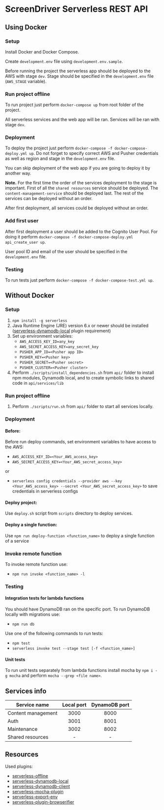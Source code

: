 # ScreenDriver Serverless REST API

## Using Docker

### Setup

Install Docker and Docker Compose.

Create `development.env` file using `development.env.sample`.

Before running the project the serverless app should be deployed to the AWS with stage `dev`. 
Stage should be specified in the `development.env` file (`AWS_STAGE` variable).   

### Run project offline

To run project just perform `docker-compose up` from root folder of the project.

All serverless services and the web app will be ran. Services will be ran with stage `dev`.

### Deployment

To deploy the project just perform `docker-compose -f docker-compose-deploy.yml up`. 
Do not forget to specify correct AWS and Pusher credentials as well as region and stage in the `development.env` file.

You can skip deployment of the web app if you are going to deploy it by another way.

**Note.** For the first time the order of the services deployment to the stage is important. 
First of all the `shared resources` service should be deployed. The `content-management-service` should be deployed last. 
The rest of the services can be deployed without an order.

After first deployment, all services could be deployed without an order.

### Add first user
After first deployment a user should be added to the Cognito User Pool.
For doing it perform `docker-compose -f docker-compose-deploy.yml api_create_user up`.

User pool ID and email of the user should be specified in the `development.env` file.

### Testing

To run tests just perform `docker-compose -f docker-compose-test.yml up`.

## Without Docker

### Setup

1. `npm install -g serverless` 
1. Java Runtime Engine (JRE) version 6.x or newer should be installed 
([serverless-dynamodb-local](https://www.npmjs.com/package/serverless-dynamodb-local#this-plugin-requires) plugin requirement)
1. Set up environment variables:
    * `AWS_ACCESS_KEY_ID=any_key`
    * `AWS_SECRET_ACCESS_KEY=any_secret_key`
    * `PUSHER_APP_ID=<Pusher app ID>`
    * `PUSHER_KEY=<Pusher key>`
    * `PUSHER_SECRET=<Pusher secret>`
    * `PUSHER_CLUSTER=<Pusher cluster>`
1. Perform  `./scripts/install_dependencies.sh` from `api/` folder to install npm modules, Dynamodb local, and to create symbolic links to shared code in `api/services/lib`

### Run project offline

1. Perform  `./scripts/run.sh` from `api/` folder to start all services locally.

### Deployment
#### Before:
Before run deploy commands, set environment variables to have access to the AWS:
* `AWS_ACCESS_KEY_ID=<Your_AWS_access_key>`
* `AWS_SECRET_ACCESS_KEY=<Your_AWS_secret_access_key>`

or 

* `serverless config credentials --provider aws --key <Your_AWS_access_key> --secret <Your_AWS_secret_access_key>` to save credentials in serverless configs

#### Deploy project:
Use `deploy.sh` script from `scripts` directory to deploy services.

#### Deploy a single function:
Use `npm run deploy-function <function_name>` to deploy a single function of a service

### Invoke remote function
To invoke remote function use:
* `npm run invoke <function_name> -l`

### Testing
#### Integration tests for lambda functions

You should have DynamoDB ran on the specific port. 
To run DynamoDB locally with migrations use:
* `npm run db`

Use one of the following commands to run tests:
* `npm test`
* `serverless invoke test --stage test [-f <function_name>]`

#### Unit tests

To run unit tests separately from lambda functions install mocha by `npm i -g mocha` and perform `mocha --grep <file name>`.

## Services info

| Service name       | Local port | DynamoDB port |
| -------------------|:----------:|:-------------:|
| Content management | 3000       | 8000          |
| Auth               | 3001       | 8001          |
| Maintenance        | 3002       | 8002          |
| Shared resources   | -          | -             |

## Resources
Used plugins:

* [serverless-offline](https://github.com/dherault/serverless-offline)
* [serverless-dynamodb-local](https://github.com/99xt/serverless-dynamodb-local)
* [serverless-dynamodb-client](https://github.com/99xt/serverless-dynamodb-client)
* [serverless-mocha-plugin](https://github.com/SC5/serverless-mocha-plugin)
* [serverless-export-env](https://github.com/arabold/serverless-export-env)
* [serverless-plugin-browserifier](https://github.com/digitalmaas/serverless-plugin-browserifier)

